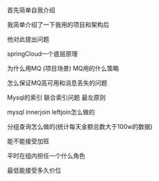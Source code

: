 首先简单自我介绍



我简单介绍了一下我用的项目和架构后



他对此提出问题



springCloud一个底层原理



为什么用MQ (项目场景) MQ用的什么策略



怎么保证MQ高可用和消息丢失的问题



Mysql的索引  联合索引问题 最左原则



mysql innerjoin  leftjoin怎么做的



分组查询怎么做的(统计每天金额总数大于100w的数据)



能不能接受加班



平时在组内担任一个什么角色



最低能接受多久价位



